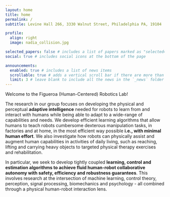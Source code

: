 ```yaml
---
layout: home
title: home
permalink: /
subtitle: Levine Hall 266, 3330 Walnut Street, Philadelphia PA, 19104

profile:
  align: right
  image: nadia_collision.jpg

selected_papers: false # includes a list of papers marked as "selected={true}"
social: true # includes social icons at the bottom of the page

announcements:
  enabled: true # includes a list of news items
  scrollable: true # adds a vertical scroll bar if there are more than 3 news items
  limit: 3 # leave blank to include all the news in the `_news` folder
---
```


Welcome to the Figueroa (Human-Centered) Robotics Lab!

The research in our group focuses on developing the physical and perceptual **adaptive intelligence** needed for robots to learn from and interact with humans while being able to adapt to a wide-range of capabilities and needs. We develop efficient learning algorithms that allow humans to teach robots cumbersome dexterous manipulation tasks, in factories and at home, in the most efficient way possible **i.e., with minimal human effort**. We also investigate how robots can physically assist and augment human capabilities in activities of daily living, such as reaching, lifting and carrying heavy objects to targeted physical therapy exercises and rehabilitation. 

In particular, we seek to develop tightly coupled **learning, control and estimation algorithms to achieve fluid human-robot collaborative autonomy with safety, efficiency and robustness guarantees**. This involves research at the intersection of machine learning, control theory, perception, signal processing, biomechanics and psychology - all combined through a physical human-robot interaction lens.

<!-- Write your biography here. Tell the world about yourself. Link to your favorite [subreddit](http://reddit.com). You can put a picture in, too. The code is already in, just name your picture `prof_pic.jpg` and put it in the `img/` folder.

Put your address / P.O. box / other info right below your picture. You can also disable any of these elements by editing `profile` property of the YAML header of your `_pages/about.md`. Edit `_bibliography/papers.bib` and Jekyll will render your [publications page](/al-folio/publications/) automatically.

Link to your social media connections, too. This theme is set up to use [Font Awesome icons](https://fontawesome.com/) and [Academicons](https://jpswalsh.github.io/academicons/), like the ones below. Add your Facebook, Twitter, LinkedIn, Google Scholar, or just disable all of them. -->
